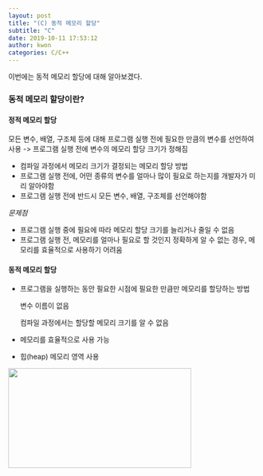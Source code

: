 ```yaml
---
layout: post
title: "(C) 동적 메모리 할당"
subtitle: "C"
date: 2019-10-11 17:53:12
author: kwon
categories: C/C++
---
```

이번에는 동적 메모리 할당에 대해 알아보겠다.

### 동적 메모리 할당이란?
#### **정적 메모리 할당**
모든 변수, 배열, 구조체 등에 대해 프로그램 실행 전에 필요한 만큼의 변수를 선언하여 사용 -> 프로그램 실행 전에 변수의 메모리 할당 크기가 정해짐

- 컴파일 과정에서 메모리 크기가 결정되는 메모리 할당 방법
- 프로그램 실행 전에, 어떤 종류의 변수를 얼마나 많이 필요로 하는지를 개발자가 미리 알아야함
- 프로그램 실행 전에 반드시 모든 변수, 배열, 구조체를 선언해야함

_문제점_
- 프로그램 실행 중에 필요에 따라 메모리 할당 크기를 늘리거나 줄일 수 없음
- 프로그램 실행 전, 메모리를 얼마나 필요로 할 것인지 정확하게 알 수 없는 경우, 메모리를 효율적으로 사용하기 어려움

#### **동적 메모리 할당**
- 프로그램을 실행하는 동안 필요한 시점에 필요한 만큼만 메모리를 할당하는 방법

  변수 이름이 없음

  컴파일 과정에서는 할당할 메모리 크기를 알 수 없음
- 메모리를 효율적으로 사용 가능
- 힙(heap) 메모리 영역 사용



<div style="width: 90%; height: 200px;">
    <img src="https://kyu9341.github.io/assets/cpointer1.png" style="width: 90%
    ; height: 200px;">
</div>
